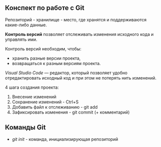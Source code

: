 ## Конспект по работе с Git

Репозиторий - хранилище - место, где хранятся и поддерживаются какие-либо данные.

**Контроль версий** позволяет отслеживать изменения исходного кода и управлять ими.

Контроль версий необходим, чтобы:
* хранить разные версии проекта,
* возвращаться к разным версиям проекта.

*Visual Studio Code* — редактор, который позволяет удобно отредактировать исходный код и при этом не потерять нить изменений.

4 шага создания проекта:
1. Внесение изменений
2. Сохранение изменений - Ctrl+S
3. Добавить файл к отслеживанию - git add
4. Зафиксировать изменения - git commit (+ комментарий)

## Команды Git

* *git init*  - команда, инициализирующая репозиторий

